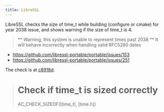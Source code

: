 ```yaml
---
title: LibreSSL
---
```

LibreSSL checks the size of time_t while building (configure or cmake)
for year 2038 issue, and shows warning if the size of time_t is 4.

> ** Warning, this system is unable to represent times past 2038
> ** It will behave incorrectly when handling valid RFC5280 dates

* https://github.com/libressl-portable/portable/issues/153
* https://github.com/libressl-portable/portable/issues/251

The check is at [c8918d].

> # Check if time_t is sized correctly
> AC_CHECK_SIZEOF([time_t], [time.h])

[c8918d]:https://github.com/libressl-portable/portable/commit/c8918dd0be1bbadfcebfc6631bd63f3b3e83befd
